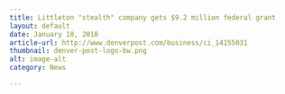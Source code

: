 ```yaml
---
title: Littleton "stealth" company gets $9.2 million federal grant
layout: default
date: January 10, 2010
article-url: http://www.denverpost.com/business/ci_14155031
thumbnail: denver-post-logo-bw.png
alt: image-alt
category: News

---
```


